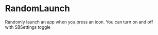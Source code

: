 RandomLaunch
============

Randomly launch an app when you press an icon. You can turn on and off with SBSettings toggle